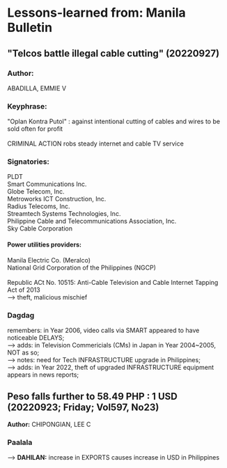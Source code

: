 # Lessons-learned from: Manila Bulletin

## "Telcos battle illegal cable cutting" (20220927)

### Author:
ABADILLA, EMMIE V

### Keyphrase:

"Oplan Kontra Putol" : against intentional cutting of cables and wires to be sold often for profit<br/>
<br/>
CRIMINAL ACTION robs steady internet and cable TV service<br/>

### Signatories:
PLDT<br/>
Smart Communications Inc.<br/>
Globe Telecom, Inc.<br/>
Metroworks ICT Construction, Inc.<br/>
Radius Telecoms, Inc.<br/>
Streamtech Systems Technologies, Inc.<br/>
Philippine Cable and Telecommunications Association, Inc.<br/>
Sky Cable Corporation<br/>

#### Power utilities providers:
Manila Electric Co. (Meralco)<br/>
National Grid Corporation of the Philippines (NGCP)<br/>
<br/>
Republic ACt No. 10515: Anti-Cable Television and Cable Internet Tapping Act of 2013<br/>
--> theft, malicious mischief<br/>

### Dagdag

remembers: in Year 2006, video calls via SMART appeared to have noticeable DELAYS;<br/>
--> adds: in Television Commericials (CMs) in Japan in Year 2004~2005, NOT as so;<br/>
--> notes: need for Tech INFRASTRUCTURE upgrade in Philippines;<br/>
--> adds: in Year 2022, theft of upgraded INFRASTRUCTURE equipment appears in news reports;


## Peso falls further to 58.49 PHP : 1 USD (20220923; Friday; Vol597, No23)

<b>Author:</b> CHIPONGIAN, LEE C

### Paalala

--> <b>DAHILAN:</b> increase in EXPORTS causes increase in USD in Philippines
